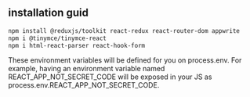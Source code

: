 ## installation guid

```bash
npm install @reduxjs/toolkit react-redux react-router-dom appwrite
npm i @tinymce/tinymce-react
npm i html-react-parser react-hook-form

```

These environment variables will be defined for you on process.env. For example, having an environment variable named REACT_APP_NOT_SECRET_CODE will be exposed in your JS as process.env.REACT_APP_NOT_SECRET_CODE.
